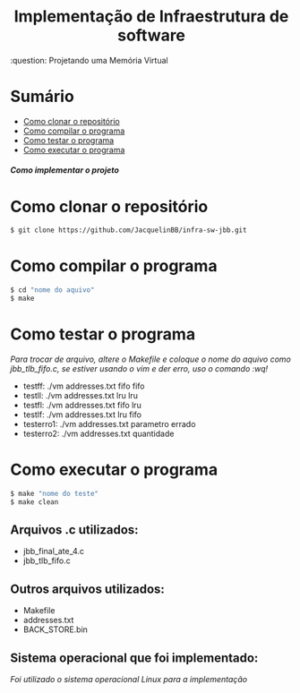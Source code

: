 <h1 align="center">Implementação de Infraestrutura de software</h1>
:question: Projetando uma Memória Virtual

# Sumário
- [Como clonar o repositório](#como-clonar-o-repositório)
- [Como compilar o programa](#como-compilar-o-programa)
- [Como testar o programa](#como-testar-o-programa)
- [Como executar o programa](#como-executar-o-programa)

##### Como implementar o projeto
# Como clonar o repositório
```bash
$ git clone https://github.com/JacquelinBB/infra-sw-jbb.git
```
# Como compilar o programa
```bash
$ cd "nome do aquivo" 
$ make
```
# Como testar o programa
*Para trocar de arquivo, altere o Makefile e coloque o nome do aquivo como jbb_tlb_fifo.c, se estiver usando o vim e der erro, uso o comando :wq!*
- testff:       ./vm addresses.txt fifo fifo
- testll:       ./vm addresses.txt lru lru
- testfl:       ./vm addresses.txt fifo lru
- testlf:       ./vm addresses.txt lru fifo
- testerro1:    ./vm addresses.txt parametro errado
- testerro2:    ./vm addresses.txt quantidade
# Como executar o programa
```bash
$ make "nome do teste"
$ make clean
```
## Arquivos .c utilizados:
- jbb_final_ate_4.c
- jbb_tlb_fifo.c

## Outros arquivos utilizados:
- Makefile
- addresses.txt
- BACK_STORE.bin

## Sistema operacional que foi implementado:
*Foi utilizado o sistema operacional Linux para a implementação*
